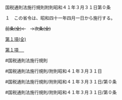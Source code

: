 国税通則法施行規則附則昭和４１年３月３１日第０条

１　この省令は、昭和四十一年四月一日から施行する。

~~前条(全)←~~　~~→次条(全)~~

[第１項(全)](国税通則法施行規則附則昭和４１年３月３１日第０条第１項_.md)  

[第１項 　 ](国税通則法施行規則附則昭和４１年３月３１日第０条第１項.md)  

#国税通則法施行規則

#国税通則法施行規則/附則昭和４１年３月３１日

#国税通則法施行規則/附則昭和４１年３月３１日/第０条

#国税通則法施行規則/附則昭和４１年３月３１日/第０条

